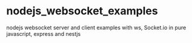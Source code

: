 # nodejs_websocket_examples
nodejs websocket server and client examples with ws, Socket.io in pure javascript, express and nestjs
